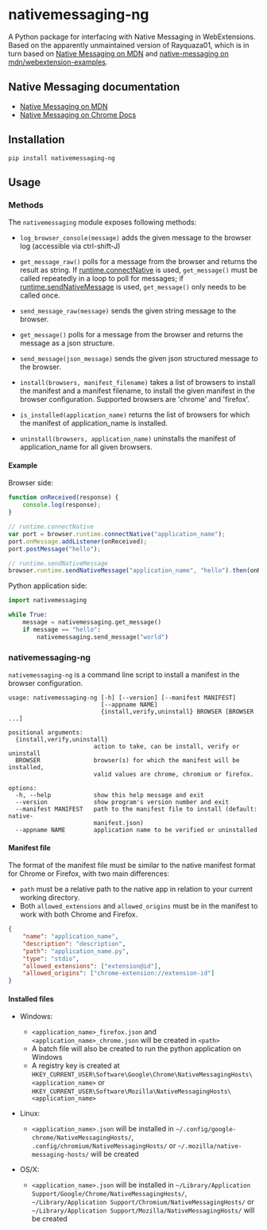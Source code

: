 # nativemessaging-ng
A Python package for interfacing with Native Messaging in WebExtensions. Based on the apparently unmaintained version of Rayquaza01, which is in turn based on [Native Messaging on MDN](https://developer.mozilla.org/en-US/docs/Mozilla/Add-ons/WebExtensions/Native_messaging#App_side) and [native-messaging on mdn/webextension-examples](https://github.com/mdn/webextensions-examples/tree/master/native-messaging).

## Native Messaging documentation
* [Native Messaging on MDN](https://developer.mozilla.org/en-US/docs/Mozilla/Add-ons/WebExtensions/Native_messaging)
* [Native Messaging on Chrome Docs](https://developer.chrome.com/extensions/nativeMessaging)

## Installation

`pip install nativemessaging-ng`

## Usage

### Methods
The `nativemessaging` module exposes following methods:

* `log_browser_console(message)` adds the given message to the browser log (accessible via ctrl-shift-J)

* `get_message_raw()` polls for a message from the browser and returns the result as string. If [runtime.connectNative](https://developer.mozilla.org/en-US/docs/Mozilla/Add-ons/WebExtensions/API/runtime/connectNative) is used, `get_message()` must be called repeatedly in a loop to poll for messages; if [runtime.sendNativeMessage](https://developer.mozilla.org/en-US/docs/Mozilla/Add-ons/WebExtensions/API/runtime/sendNativeMessage) is used, `get_message()` only needs to be called once.

* `send_message_raw(message)` sends the given string message to the browser.

* `get_message()` polls for a message from the browser and returns the message as a json structure.

* `send_message(json_message)` sends the given json structured message to the browser.

* `install(browsers, manifest_filename)` takes a list of browsers to install the manifest and a manifest filename, to install the given manifest in the browser configuration. Supported browsers are 'chrome' and 'firefox'.

* `is_installed(application_name)` returns the list of browsers for which the manifest of application_name is installed.

* `uninstall(browsers, application_name)` uninstalls the manifest of application_name for all given browsers.

#### Example
Browser side:
```javascript
function onReceived(response) {
    console.log(response);
}

// runtime.connectNative
var port = browser.runtime.connectNative("application_name");
port.onMessage.addListener(onReceived);
port.postMessage("hello");

// runtime.sendNativeMessage
browser.runtime.sendNativeMessage("application_name", "hello").then(onReceived);
```

Python application side:
```python
import nativemessaging

while True:
    message = nativemessaging.get_message()
    if message == "hello":
        nativemessaging.send_message("world")
```

### nativemessaging-ng
`nativemessaging-ng` is a command line script to install a manifest in the browser configuration.

```
usage: nativemessaging-ng [-h] [--version] [--manifest MANIFEST]
                          [--appname NAME]
                          {install,verify,uninstall} BROWSER [BROWSER ...]

positional arguments:
  {install,verify,uninstall}
                        action to take, can be install, verify or uninstall
  BROWSER               browser(s) for which the manifest will be installed,
                        valid values are chrome, chromium or firefox.

options:
  -h, --help            show this help message and exit
  --version             show program's version number and exit
  --manifest MANIFEST   path to the manifest file to install (default: native-
                        manifest.json)
  --appname NAME        application name to be verified or uninstalled
```

#### Manifest file
The format of the manifest file must be similar to the native manifest format for Chrome or Firefox, with two main differences:
 * `path` must be a relative path to the native app in relation to your current working directory.
 * Both `allowed_extensions` and `allowed_origins` must be in the manifest to work with both Chrome and Firefox.
 
```json
{
    "name": "application_name",
    "description": "description",
    "path": "application_name.py",
    "type": "stdio",
    "allowed_extensions": ["extension@id"],
    "allowed_origins": ["chrome-extension://extension-id"]
}
```

#### Installed files
* Windows:
  - `<application_name>_firefox.json` and `<application_name>_chrome.json` will be created in `<path>`
  - A batch file will also be created to run the python application on Windows
  - A registry key is created at `HKEY_CURRENT_USER\Software\Google\Chrome\NativeMessagingHosts\<application_name>` or `HKEY_CURRENT_USER\Software\Mozilla\NativeMessagingHosts\<application_name>`

* Linux:
  - `<application_name>.json` will be installed in `~/.config/google-chrome/NativeMessagingHosts/`, `.config/chromium/NativeMessagingHosts/` or `~/.mozilla/native-messaging-hosts/` will be created

* OS/X:
  - `<application_name>.json` will be installed in `~/Library/Application Support/Google/Chrome/NativeMessagingHosts/`, `~/Library/Application Support/Chromium/NativeMessagingHosts/` or `~/Library/Application Support/Mozilla/NativeMessagingHosts/` will be created

